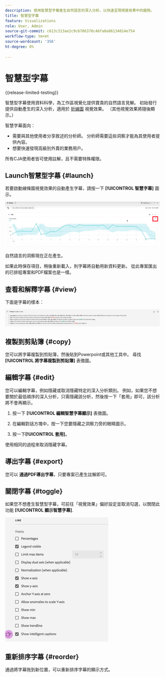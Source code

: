 ```yaml
---
description: 使用智慧型字幕產生自然語言的深入分析，以快速呈現視覺效果中的趨勢。
title: 智慧型字幕
feature: Visualizations
role: User, Admin
source-git-commit: c613c313ae2c9c6786370c46fa0a86134014e754
workflow-type: tm+mt
source-wordcount: '356'
ht-degree: 0%

---
```



# 智慧型字幕

{{release-limited-testing}}

智慧型字幕使用資料科學，為工作區視覺化提供寶貴的自然語言見解。 初始發行提供自動產生的深入分析，適用於 [折線圖](line.md) 視覺效果。 （其他視覺效果將隨後顯示。）

智慧字幕面向：

* 需要與其他使用者分享敘述的分析師。 分析師需要這些洞察才能為其使用者提供內容。
* 想要快速發現高級別外賣的業務用戶。

所有CJA使用者皆可使用註解，且不需要特殊權限。

## Launch智慧型字幕 {#launch}

若要啟動線條圖視覺效果的自動產生字幕，請按一下 **[!UICONTROL 智慧字幕]** 圖示。

![啟動智慧型字幕](assets/intell-caps-1.png)

自然語言的洞察現在正在產生。

如果此時保存項目，稍後重新載入，則字幕將自動用新資料更新。 從此專案匯出的已排程專案和PDF檔案也是一樣。

## 查看和解釋字幕 {#view}

下面是字幕的樣本：

![字幕](assets/captions.png)

## 複製到剪貼簿 {#copy}

您可以將字幕複製到剪貼簿，然後貼到Powerpoint或其他工具中。 尋找 **[!UICONTROL 將字幕複製到剪貼簿]** 表徵圖。

## 編輯字幕 {#edit}

您可以編輯字幕，例如隱藏或取消隱藏特定的深入分析類別。 例如，如果您不想要關於最低順序的深入分析，只需隱藏該分析，然後按一下「套用」即可，該分析將不會再顯示。

1. 按一下 **[!UICONTROL 編輯智慧字幕顯示]** 表徵圖。

1. 在編輯對話方塊中，按一下您要隱藏之洞察力旁的眼睛圖示。

1. 按一下&#x200B;**[!UICONTROL 套用]**。

使用相同的過程來取消隱藏字幕。

## 導出字幕 {#export}

您可以 **通過PDF導出字幕**，只要專案已產生註解即可。

## 關閉字幕 {#toggle}

如果您不想產生智慧型字幕，可前往「視覺效果」偏好設定並取消勾選，以關閉此功能 **[!UICONTROL 顯示智慧字幕]**.

![字幕設定](assets/toggle-captions.png)

## 重新排序字幕 {#reorder}

通過將字幕拖到新位置，可以重新排序字幕的顯示方式。